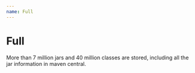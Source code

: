 ```yaml
---
name: Full
---
```


# Full

More than 7 million jars and 40 million classes are stored, including all the jar information in maven central.
